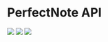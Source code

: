 PerfectNote API
====
[![](https://img.shields.io/travis/perfectnote/api.svg?style=flat-square)](https://travis-ci.org/perfectnote/api) [![](https://david-dm.org/perfectnote/api/status.svg?style=flat-square)](https://david-dm.org/perfectnote/api) [![](https://david-dm.org/perfectnote/api/dev-status.svg?style=flat-square)](https://david-dm.org/perfectnote/api?type=dev)